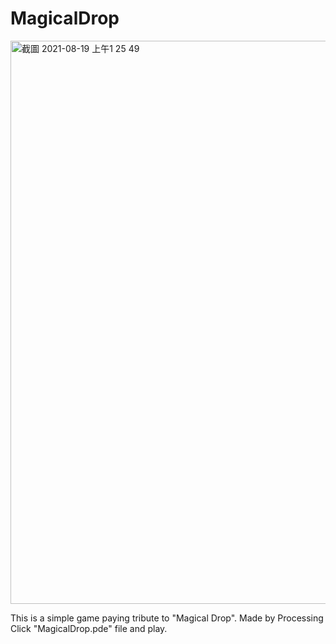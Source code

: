 # MagicalDrop
<img width="901" alt="截圖 2021-08-19 上午1 25 49" src="https://github.com/tingyuhsieh/MagicalDrop/assets/142732006/2b7ebe25-3158-4d34-9cf1-d2f19bce227e">

This is a simple game paying tribute to "Magical Drop".
Made by Processing
Click "MagicalDrop.pde" file and play.

